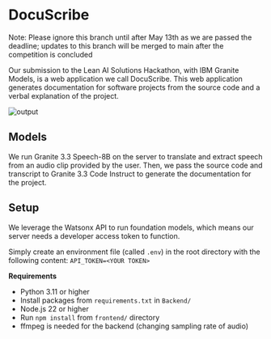 # DocuScribe

Note: Please ignore this branch until after May 13th as we are passed the deadline; updates to this branch will be merged to main after the competition is concluded

Our submission to the Lean AI Solutions Hackathon, with IBM Granite Models, is a web application we call DocuScribe. This web application generates documentation for software projects from the source code and a verbal explanation of the project.

![output](https://github.com/user-attachments/assets/740a5437-cbf2-4771-937a-cbdc037983d9)

## Models

We run Granite 3.3 Speech-8B on the server to translate and extract speech from an audio clip provided by the user. Then, we pass the source code and transcript to Granite 3.3 Code Instruct to generate the documentation for the project.

## Setup

We leverage the Watsonx API to run foundation models, which means our server needs a developer access token to function.

Simply create an environment file (called `.env`) in the root directory with the following content:
`API_TOKEN=<YOUR TOKEN>`

**Requirements**

- Python 3.11 or higher
- Install packages from `requirements.txt` in `Backend/`
- Node.js 22 or higher
- Run `npm install` from `frontend/` directory
- ffmpeg is needed for the backend (changing sampling rate of audio)

